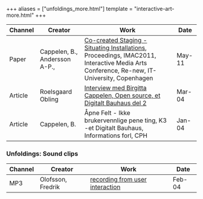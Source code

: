 +++
aliases = ["unfoldings_more.html"]
template = "interactive-art-more.html"
+++

| Channel | Creator | Work | Date |
| - | - | - | - |
| Paper | Cappelen, B., Andersson A-P., | [Co-created Staging - Situating Installations](http://www.musicalfieldsforever.com/rhyme/wp-content/uploads/2011/05/Co-created_staging_situating_installations_cappelen_imac2011.pdf), Proceedings, IMAC2011, Interactive Media Arts Conference, Re-new, IT-University, Copenhagen | May-11 |
| Article | Roelsgaard Obling | [Interview med Birgitta Cappelen, Open source, et Digitalt Bauhaus del 2](/media/etdigitaltbauhausdel2-cappelen.pdf) | Mar-04 |
| Article | Cappelen, B. | Åpne Felt - Ikke brukervennlige pene ting, K3 -et Digitalt Bauhaus, Informations forl, CPH | Jan-04 |


### Unfoldings: Sound clips

| Channel | Creator | Work | Date |
| - | - | - | - |
| MP3 | Olofsson, Fredrik | [recording from user interaction](/media/unfoldings-example01.mp3) | Feb-04 |
